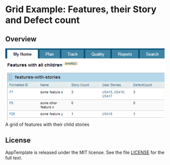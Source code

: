 Grid Example: Features, their Story and Defect count
=========================

## Overview
![](gridPic.png)
A grid of features with their child stories

## License

AppTemplate is released under the MIT license.  See the file [LICENSE](https://raw.github.com/RallyApps/AppTemplate/master/LICENSE) for the full text.
